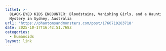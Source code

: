 ```yaml
---
title1: >-
  BLACK-EYED KIDS ENCOUNTER: Bloodstains, Vanishing Girls, and a Haunting
  Mystery in Sydney, Australia
url1: 'https://phantomsandmonsters.com/post/1760719203718'
date: 2025-10-17T16:42:51.768Z
categories:
  - humanoids
layout: link
---
```


